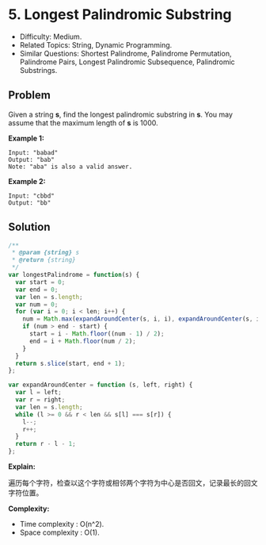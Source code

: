 # 5. Longest Palindromic Substring

- Difficulty: Medium.
- Related Topics: String, Dynamic Programming.
- Similar Questions: Shortest Palindrome, Palindrome Permutation, Palindrome Pairs, Longest Palindromic Subsequence, Palindromic Substrings.

## Problem

Given a string **s**, find the longest palindromic substring in **s**. You may assume that the maximum length of **s** is 1000.

**Example 1:**

```
Input: "babad"
Output: "bab"
Note: "aba" is also a valid answer.
```

**Example 2:**

```
Input: "cbbd"
Output: "bb"
```

## Solution

```javascript
/**
 * @param {string} s
 * @return {string}
 */
var longestPalindrome = function(s) {
  var start = 0;
  var end = 0;
  var len = s.length;
  var num = 0;
  for (var i = 0; i < len; i++) {
    num = Math.max(expandAroundCenter(s, i, i), expandAroundCenter(s, i, i + 1));
    if (num > end - start) {
      start = i - Math.floor((num - 1) / 2);
      end = i + Math.floor(num / 2);
    }
  }
  return s.slice(start, end + 1);
};

var expandAroundCenter = function (s, left, right) {
  var l = left;
  var r = right;
  var len = s.length;
  while (l >= 0 && r < len && s[l] === s[r]) {
    l--;
    r++;
  }
  return r - l - 1;
};
```

**Explain:**

遍历每个字符，检查以这个字符或相邻两个字符为中心是否回文，记录最长的回文字符位置。

**Complexity:**

* Time complexity : O(n^2).
* Space complexity : O(1).
